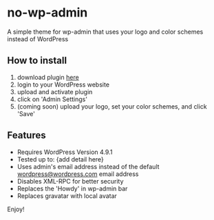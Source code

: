 # no-wp-admin

A simple theme for wp-admin that uses your logo and color schemes instead of WordPress

## How to install

1) download plugin [here](https://github.com/julieeeeeee/no-wp-admin/blob/master/no-wp-admin.zip?raw=true)
2) login to your WordPress website
3) upload and activate plugin
4) click on 'Admin Settings'
5) (coming soon) upload your logo, set your color schemes, and click 'Save'

## Features

- Requires WordPress Version 4.9.1
- Tested up to: {add detail here}
- Uses admin's email address instead of the default wordpress@wordpress.com email address
- Disables XML-RPC for better security
- Replaces the 'Howdy' in wp-admin bar
- Replaces gravatar with local avatar

Enjoy!
